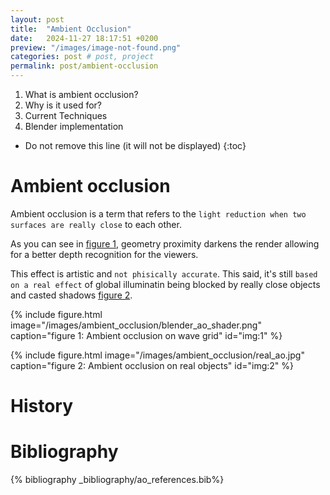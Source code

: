 ```yaml
---
layout: post
title:  "Ambient Occlusion"
date:   2024-11-27 18:17:51 +0200
preview: "/images/image-not-found.png"
categories: post # post, project
permalink: post/ambient-occlusion
---
```


1. What is ambient occlusion?
2. Why is it used for?
3. Current Techniques
4. Blender implementation
<!-- end-abstract -->


<!-- index -->
* Do not remove this line (it will not be displayed)
{:toc}


# Ambient occlusion
<!-- small introduction -->
Ambient occlusion is a term that refers to the ``light reduction when two surfaces are really close`` to each other.

As you can see in [figure 1](#img:1), geometry proximity darkens the render allowing for a better depth recognition for the viewers. 

This effect is artistic and ``not phisically accurate``. This said, it's still ``based on a real effect`` of global illuminatin being blocked by really close objects and casted shadows  [figure 2](#img:2).

{% include figure.html image="/images/ambient_occlusion/blender_ao_shader.png" 
    caption="figure 1: Ambient occlusion on wave grid" 
    id="img:1"
%}

{% include figure.html image="/images/ambient_occlusion/real_ao.jpg" 
    caption="figure 2: Ambient occlusion on real objects" 
    id="img:2"
%}


# History
<!-- On which documents was first treated this concept -->

# Bibliography
{% bibliography _bibliography/ao_references.bib%}